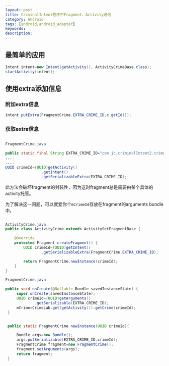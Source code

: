 ```yaml
---
layout: post
title: CriminalIntent程序中Fragment，Activity通信
category: Android
tags: [android,android_adapter]
keywords:
description:
---
```


## 最简单的应用

```java
Intent intent=new Intent(getActivity(), ActivityCrimeBase.class);
startActivity(intent);
```

## 使用extra添加信息

### 附加extra信息

```java
intent.putExtra(FragmentCrime.EXTRA_CRIME_ID,c.getId());
```

### 获取extra信息

```java

FragmentCrime.java

public static final String EXTRA_CRIME_ID="com.jc.criminalIntent2.crime_id";
....
....
UUID crimeId=(UUID)getActivity()
                .getIntent()
                .getSerializableExtra(EXTRA_CRIME_ID);
```

此方法会破坏fragment的封装性，因为这时fragment总是需要由某个具体的activity托管。

为了解决这一问题，可以就爱你个`mCrimeId`存放在fragment的arguments bundle中。


```java

ActivityCrime.java
public class ActivityCrime extends ActivitySetFragmentBase {

    @Override
    protected Fragment createFragment() {
        UUID crimeId=(UUID)getIntent()
                .getSerializableExtra(FragmentCrime.EXTRA_CRIME_ID);

        return FragmentCrime.newInstance(crimeId);
    }
}

FragmentCrime.java

public void onCreate(@Nullable Bundle savedInstanceState) {
     super.onCreate(savedInstanceState);
     UUID crimeId=(UUID)getArguments()
             .getSerializable(EXTRA_CRIME_ID);
     mCrime=CrimeLab.get(getActivity()).getCrime(crimeId);
 }


 public static FragmentCrime newInstance(UUID crimeId){

     Bundle args=new Bundle();
     args.putSerializable(EXTRA_CRIME_ID,crimeId);
     FragmentCrime fragment=new FragmentCrime();
     fragment.setArguments(args);
     return fragment;
 }

```
